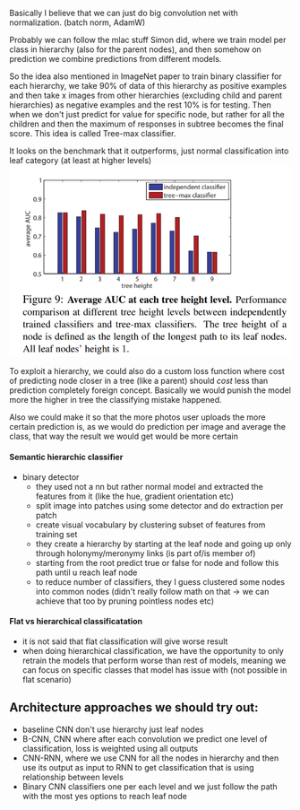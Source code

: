 Basically I believe that we can just do big convolution net with normalization. (batch norm, AdamW)

Probably we can follow the mlac stuff Simon did, where we train model per class in hierarchy (also for the parent nodes), and then somehow on prediction we combine predictions from different models.

So the idea also mentioned in ImageNet paper to train binary classifier for each hierarchy, we take 90% of data of this hierarchy as positive examples and then take x images from other hierarchies (excluding child and parent hierarchies) as negative examples and the rest 10% is for testing. Then when we don't just predict for value for specific node, but rather for all the children and then the maximum of responses in subtree becomes the final score. This idea is called Tree-max classifier.

It looks on the benchmark that it outperforms, just normal classification into leaf category (at least at higher levels)
![](assets/tree_level_acc.png)

To exploit a hierarchy, we could also do a custom loss function where cost of predicting node closer in a tree (like a parent) should _cost_ less than prediction completely foreign concept. Basically we would punish the model more the higher in tree the classifying mistake happened.

Also we could make it so that the more photos user uploads the more certain prediction is, as we would do prediction per image and average the class, that way the result we would get would be more certain

#### Semantic hierarchic classifier
- binary detector
  - they used not a nn but rather normal model and extracted the features from it (like the hue, gradient orientation etc)
  - split image into patches using some detector and do extraction per patch
  - create visual vocabulary by clustering subset of features from training set
  - they create a hierarchy by starting at the leaf node and going up only through holonymy/meronymy links (is part of/is member of)
  - starting from the root predict true or false for node and follow this path until u reach leaf node
  - to reduce number of classifiers, they I guess clustered some nodes into common nodes (didn't really follow math on that -> we can achieve that too by pruning pointless nodes etc)

#### Flat vs hierarchical classificatation
- it is not said that flat classification will give worse result
- when doing hierarchical classification, we have the opportunity to only retrain the models that perform worse than rest of models, meaning we can focus on specific classes that model has issue with (not possible in flat scenario)


## Architecture approaches we should try out:
- baseline CNN don't use hierarchy just leaf nodes
- B-CNN, CNN where after each convolution we predict one level of classification, loss is weighted using all outputs
- CNN-RNN, where we use CNN for all the nodes in hierarchy and then use its output as input to RNN to get classification that is using relationship between levels
- Binary CNN classifiers one per each level and we just follow the path with the most yes options to reach leaf node

